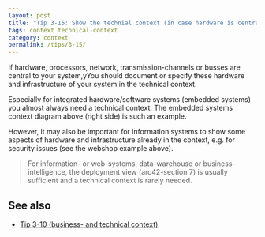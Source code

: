 ```yaml
---
layout: post
title: "Tip 3-15: Show the technial context (in case hardware is central to your system)!"
tags: context technical-context
category: context
permalink: /tips/3-15/
---
```



If hardware, processors, network, transmission-channels or busses are
central to your system,yYou should document or specify
these hardware and infrastructure of your system in the technical context.

Especially for integrated
hardware/software systems (embedded systems) you almost always need
a technical context. The embedded systems context diagram above (right
side) is such an example.

However, it may also be important for information systems to show some
aspects of hardware and infrastructure already in the context, e.g. for
security issues (see the webshop example above).

>For information- or web-systems, data-warehouse or business-intelligence,
the deployment view (arc42-section 7) is usually sufficient and a technical
context is rarely needed.

## See also

* [Tip 3-10 (business- and technical context)](/tips/3-10)
